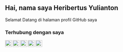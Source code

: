 ## Hai, nama saya Heribertus Yulianton

Selamat Datang di halaman profil GitHub saya



###  Terhubung dengan saya
[<img align="left" alt="heri.staff.unisbank.ac.id" width="22px" src="https://github.com/hyulianton/hyulianton.github.io/raw/hyulianton-patch-1/website-logo.png" />][website]
[<img align="left" alt="Heribertus Yulianton | Youtube" width="22px" src="https://github.com/hyulianton/hyulianton.github.io/raw/hyulianton-patch-1/YouTube.svg" />][youtube]
[<img align="left" alt="Heribertus Yulianton | Facebook" width="22px" src="https://github.com/hyulianton/hyulianton.github.io/raw/hyulianton-patch-1/facebook.png" />][facebook]
[<img align="left" alt="Heribertus Yulianton | Twitter" width="22px" src="https://github.com/hyulianton/hyulianton.github.io/raw/hyulianton-patch-1/twitter.svg" />][twitter]
[<img align="left" alt="Heribertus Yulianton | Instagram" width="22px" src="https://github.com/hyulianton/hyulianton.github.io/raw/hyulianton-patch-1/Instagram.svg" />][instagram]







[website]: https://heri.staff.unisbank.ac.id
[youtube]: https://www.youtube.com/c/HeribertusYulianton/
[facebook]: https://www.facebook.com/heribertus/
[twitter]: https://twitter.com/heribertus
[instagram]: https://www.instagram.com/hyulianton/
